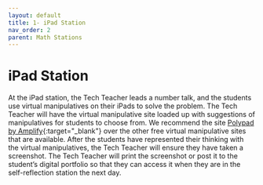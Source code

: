 ```yaml
---
layout: default
title: 1- iPad Station 
nav_order: 2
parent: Math Stations
---
```

# iPad Station
At the iPad station, the Tech Teacher leads a number talk, and the students use virtual manipulatives on their iPads to solve the problem. The Tech Teacher will have the virtual manipulative site loaded up with suggestions of manipulatives for students to choose from. We recommend the site [Polypad by Amplify](https://polypad.amplify.com/p){:target="_blank"}  over the other free virtual manipulative sites that are available.  After the students have represented their thinking with the virtual manipulatives, the Tech Teacher will ensure they have taken a screenshot. The Tech Teacher will print the screenshot or post it to the student’s digital portfolio so that they can access it when they are in the self-reflection station the next day.  
